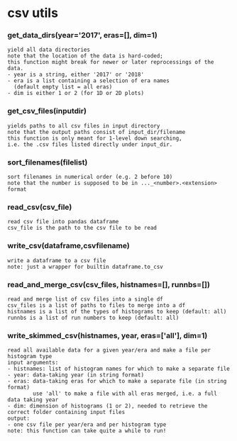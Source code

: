 # csv utils  
  
### get\_data\_dirs(year='2017', eras=[], dim=1)  
```text  
yield all data directories  
note that the location of the data is hard-coded;  
this function might break for newer or later reprocessings of the data.  
- year is a string, either '2017' or '2018'  
- era is a list containing a selection of era names  
  (default empty list = all eras)  
- dim is either 1 or 2 (for 1D or 2D plots)  
```  
  
  
### get\_csv\_files(inputdir)  
```text  
yields paths to all csv files in input directory  
note that the output paths consist of input_dir/filename  
this function is only meant for 1-level down searching,  
i.e. the .csv files listed directly under input_dir.  
```  
  
  
### sort\_filenames(filelist)  
```text  
sort filenames in numerical order (e.g. 2 before 10)  
note that the number is supposed to be in ..._<number>.<extension> format  
```  
  
  
### read\_csv(csv\_file)  
```text  
read csv file into pandas dataframe  
csv_file is the path to the csv file to be read  
```  
  
  
### write\_csv(dataframe,csvfilename)  
```text  
write a dataframe to a csv file  
note: just a wrapper for builtin dataframe.to_csv  
```  
  
  
### read\_and\_merge\_csv(csv\_files, histnames=[], runnbs=[])  
```text  
read and merge list of csv files into a single df  
csv_files is a list of paths to files to merge into a df  
histnames is a list of the types of histograms to keep (default: all)  
runnbs is a list of run numbers to keep (default: all)  
```  
  
  
### write\_skimmed\_csv(histnames, year, eras=['all'], dim=1)  
```text  
read all available data for a given year/era and make a file per histogram type  
input arguments:  
- histnames: list of histogram names for which to make a separate file  
- year: data-taking year (in string format)  
- eras: data-taking eras for which to make a separate file (in string format)  
        use 'all' to make a file with all eras merged, i.e. a full data taking year  
- dim: dimension of histograms (1 or 2), needed to retrieve the correct folder containing input files  
output:  
- one csv file per year/era and per histogram type  
note: this function can take quite a while to run!  
```  
  
  
